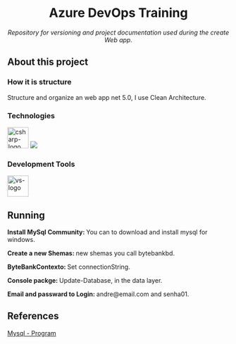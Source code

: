 <h1 align="center">Azure DevOps Training</h1>
<p align="center"><i>Repository for versioning and project documentation used during the create Web app.</i></p>

##  About this project

### How it is structure

<p>
Structure and organize an web app net 5.0, I use Clean Architecture.
</p>


### Technologies
<p align="rigth" display="inline-block">
  <img width="48" src="https://www.freeiconspng.com/uploads/c-logo-icon-18.png" alt="csharp-logo"/>
  <img src="https://img.icons8.com/fluency/48/000000/mysql-logo.png"/>  
</p>
                                                                                                  
### Development Tools
<p display="inline-block">
  <img width="48" src="https://static.wikia.nocookie.net/logopedia/images/e/ec/Microsoft_Visual_Studio_2022.svg" alt="vs-logo"/>
</p>


## Running
<p>
    <b>Install MySql Community: </b> You can to download and install mysql for windows.
</p>
<p>
    <b>Create a new Shemas: </b> new shemas you call bytebankbd.
</p>
<p>
    <b>ByteBankContexto: </b> Set connectionString.
</p>
<p>
    <b>Console packge: </b> Update-Database, in the data layer.
</p>
<p>
    <b>Email and passward to Login: </b> andre@email.com and senha01.
</p>


## References
[Mysql - Program](https://dev.mysql.com/downloads/)
